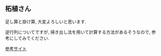 ## 柘植さん

足し算と掛け算, 大変よろしいと思います.

逆行列についてですが, 掃き出し法を用いて計算する方法があるそうなので, 参考にしてみてください.

[参考サイト](http://thira.plavox.info/blog/2008/06/_c.html)
